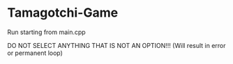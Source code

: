 # Tamagotchi-Game

Run starting from main.cpp 

DO NOT SELECT ANYTHING THAT IS NOT AN OPTION!!! (Will result in error or permanent loop)